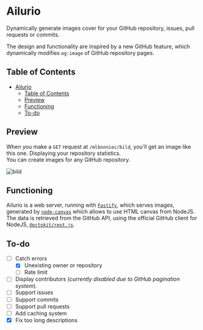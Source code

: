 # Ailurio

Dynamically generate images cover for your GitHub repository, issues, pull requests or commits.

The design and functionality are inspired by a new GitHub feature, which dynamically modifies `og:image` of GitHub repository pages.

## Table of Contents
- [Ailurio](#ailurio)
	- [Table of Contents](#table-of-contents)
	- [Preview](#preview)
	- [Functioning](#functioning)
	- [To-do](#to-do)

## Preview

When you make a `GET` request at `/mlbonniec/bild`, you'll get an image like this one. Displaying your repository statistics.  
You can create images for any GitHub repository.

![bild](https://user-images.githubusercontent.com/29955402/115451603-b1763f00-a21d-11eb-842e-27c10cd9d635.png)

## Functioning

Ailurio is a web server, running with [`Fastify`](https://www.fastify.io/), which serves images, generated by [`node-canvas`](https://github.com/Automattic/node-canvas) which allows to use HTML canvas from NodeJS.  
The data is retrieved from the GitHub API, using the official GitHub client for NodeJS, [`@octokit/rest.js`](https://octokit.github.io/rest.js/).

## To-do

- [ ] Catch errors
  - [x] Unexisting owner or repository
  - [ ] Rate limit
- [ ] Display contributors (*currently disabled due to GitHub pagination system*).
- [ ] Support issues
- [ ] Support commits
- [ ] Support pull requests
- [ ] Add caching system
- [x] Fix too long descriptions
